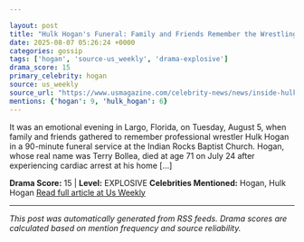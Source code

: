 ```yaml
---

layout: post
title: "Hulk Hogan's Funeral: Family and Friends Remember the Wrestling Legend"
date: 2025-08-07 05:26:24 +0000
categories: gossip
tags: ['hogan', 'source-us_weekly', 'drama-explosive']
drama_score: 15
primary_celebrity: hogan
source: us_weekly
source_url: "https://www.usmagazine.com/celebrity-news/news/inside-hulk-hogans-funeral-farewell-to-a-wrestling-icon/"
mentions: {'hogan': 9, 'hulk_hogan': 6}
---
```


It was an emotional evening in Largo, Florida, on Tuesday, August 5, when family and friends gathered to remember professional wrestler Hulk Hogan in a 90-minute funeral service at the Indian Rocks Baptist Church. Hogan, whose real name was Terry Bollea, died at age 71 on July 24 after experiencing cardiac arrest at his home […]

**Drama Score:** 15 | **Level:** EXPLOSIVE **Celebrities Mentioned:** Hogan, Hulk Hogan [Read full article at Us Weekly](https://www.usmagazine.com/celebrity-news/news/inside-hulk-hogans-funeral-farewell-to-a-wrestling-icon/)

---

*This post was automatically generated from RSS feeds. Drama scores are calculated based on mention frequency and source reliability.*